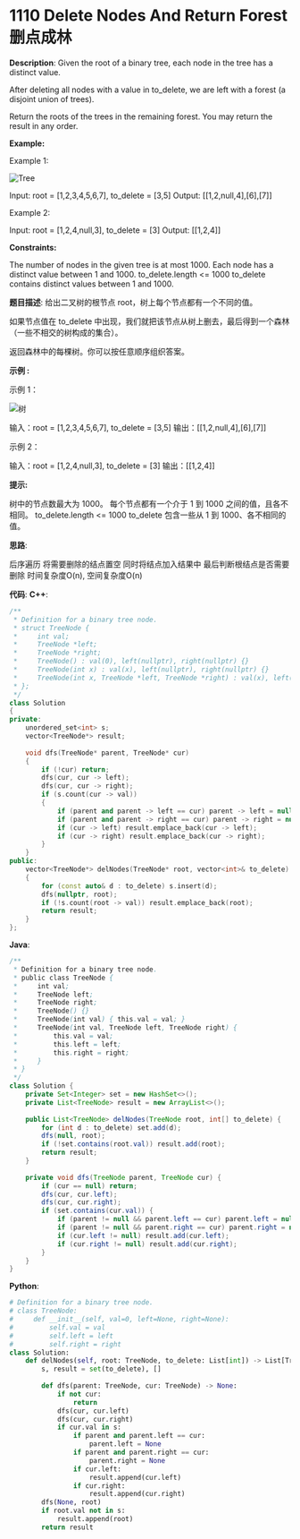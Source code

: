 # 1110 Delete Nodes And Return Forest 删点成林

__Description__:
Given the root of a binary tree, each node in the tree has a distinct value.

After deleting all nodes with a value in to_delete, we are left with a forest (a disjoint union of trees).

Return the roots of the trees in the remaining forest. You may return the result in any order.

__Example:__

Example 1:

![Tree](https://assets.leetcode.com/uploads/2019/07/01/screen-shot-2019-07-01-at-53836-pm.png)

Input: root = [1,2,3,4,5,6,7], to_delete = [3,5]
Output: [[1,2,null,4],[6],[7]]

Example 2:

Input: root = [1,2,4,null,3], to_delete = [3]
Output: [[1,2,4]]

__Constraints:__

The number of nodes in the given tree is at most 1000.
Each node has a distinct value between 1 and 1000.
to_delete.length <= 1000
to_delete contains distinct values between 1 and 1000.

__题目描述__:
给出二叉树的根节点 root，树上每个节点都有一个不同的值。

如果节点值在 to_delete 中出现，我们就把该节点从树上删去，最后得到一个森林（一些不相交的树构成的集合）。

返回森林中的每棵树。你可以按任意顺序组织答案。

__示例 :__

示例 1：

![树](https://assets.leetcode-cn.com/aliyun-lc-upload/uploads/2019/07/05/screen-shot-2019-07-01-at-53836-pm.png)

输入：root = [1,2,3,4,5,6,7], to_delete = [3,5]
输出：[[1,2,null,4],[6],[7]]

示例 2：

输入：root = [1,2,4,null,3], to_delete = [3]
输出：[[1,2,4]]

__提示:__

树中的节点数最大为 1000。
每个节点都有一个介于 1 到 1000 之间的值，且各不相同。
to_delete.length <= 1000
to_delete 包含一些从 1 到 1000、各不相同的值。

__思路__:

后序遍历
将需要删除的结点置空
同时将结点加入结果中
最后判断根结点是否需要删除
时间复杂度O(n), 空间复杂度O(n)

__代码__:
__C++__:

```C++
/**
 * Definition for a binary tree node.
 * struct TreeNode {
 *     int val;
 *     TreeNode *left;
 *     TreeNode *right;
 *     TreeNode() : val(0), left(nullptr), right(nullptr) {}
 *     TreeNode(int x) : val(x), left(nullptr), right(nullptr) {}
 *     TreeNode(int x, TreeNode *left, TreeNode *right) : val(x), left(left), right(right) {}
 * };
 */
class Solution 
{
private:
    unordered_set<int> s;
    vector<TreeNode*> result;
    
    void dfs(TreeNode* parent, TreeNode* cur) 
    {
        if (!cur) return;
        dfs(cur, cur -> left);
        dfs(cur, cur -> right);
        if (s.count(cur -> val)) 
        {
            if (parent and parent -> left == cur) parent -> left = nullptr;
            if (parent and parent -> right == cur) parent -> right = nullptr;
            if (cur -> left) result.emplace_back(cur -> left);
            if (cur -> right) result.emplace_back(cur -> right);
        }
    }
public:
    vector<TreeNode*> delNodes(TreeNode* root, vector<int>& to_delete)
    {
        for (const auto& d : to_delete) s.insert(d);
        dfs(nullptr, root);
        if (!s.count(root -> val)) result.emplace_back(root);
        return result;
    }
};
```

__Java__:

```Java
/**
 * Definition for a binary tree node.
 * public class TreeNode {
 *     int val;
 *     TreeNode left;
 *     TreeNode right;
 *     TreeNode() {}
 *     TreeNode(int val) { this.val = val; }
 *     TreeNode(int val, TreeNode left, TreeNode right) {
 *         this.val = val;
 *         this.left = left;
 *         this.right = right;
 *     }
 * }
 */
class Solution {
    private Set<Integer> set = new HashSet<>();
    private List<TreeNode> result = new ArrayList<>();
    
    public List<TreeNode> delNodes(TreeNode root, int[] to_delete) {
        for (int d : to_delete) set.add(d);
        dfs(null, root);
        if (!set.contains(root.val)) result.add(root);
        return result;
    }
    
    private void dfs(TreeNode parent, TreeNode cur) {
        if (cur == null) return;
        dfs(cur, cur.left);
        dfs(cur, cur.right);
        if (set.contains(cur.val)) {
            if (parent != null && parent.left == cur) parent.left = null;
            if (parent != null && parent.right == cur) parent.right = null;
            if (cur.left != null) result.add(cur.left);
            if (cur.right != null) result.add(cur.right);
        }
    }
}
```

__Python__:

```Python
# Definition for a binary tree node.
# class TreeNode:
#     def __init__(self, val=0, left=None, right=None):
#         self.val = val
#         self.left = left
#         self.right = right
class Solution:
    def delNodes(self, root: TreeNode, to_delete: List[int]) -> List[TreeNode]:
        s, result = set(to_delete), []
        
        def dfs(parent: TreeNode, cur: TreeNode) -> None:
            if not cur:
                return
            dfs(cur, cur.left)
            dfs(cur, cur.right)
            if cur.val in s:
                if parent and parent.left == cur:
                    parent.left = None
                if parent and parent.right == cur:
                    parent.right = None
                if cur.left:
                    result.append(cur.left)
                if cur.right:
                    result.append(cur.right)
        dfs(None, root)
        if root.val not in s:
            result.append(root)
        return result
```
